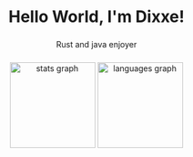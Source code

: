 <h1 align="center">Hello World, I'm Dixxe!</h1>

###

<div align="center">Rust and java enjoyer

###

<div align="center">
  <img src="https://github-readme-stats.vercel.app/api?username=Dixxe&hide_title=false&hide_rank=false&show_icons=true&include_all_commits=true&count_private=true&disable_animations=false&theme=dark&locale=en&hide_border=false&order=1" height="150" alt="stats graph"  />
  <img src="https://github-readme-stats.vercel.app/api/top-langs?username=Dixxe&locale=en&hide_title=false&layout=compact&card_width=320&langs_count=5&theme=dark&hide_border=false&order=2" height="150" alt="languages graph"  />
</div>

###
